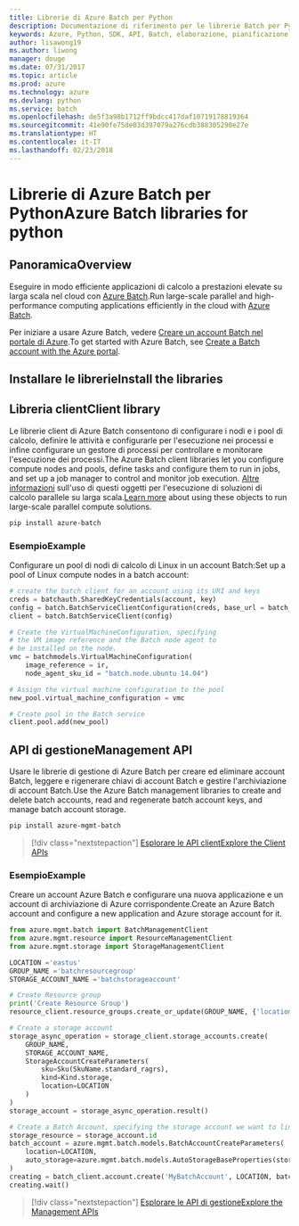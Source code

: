 ```yaml
---
title: Librerie di Azure Batch per Python
description: Documentazione di riferimento per le librerie Batch per Python
keywords: Azure, Python, SDK, API, Batch, elaborazione, pianificazione, a esecuzione prolungata
author: lisawong19
ms.author: liwong
manager: douge
ms.date: 07/31/2017
ms.topic: article
ms.prod: azure
ms.technology: azure
ms.devlang: python
ms.service: batch
ms.openlocfilehash: de5f3a98b1712ff9bdcc417daf10719178819364
ms.sourcegitcommit: 41e90fe75de03d397079a276cdb388305290e27e
ms.translationtype: HT
ms.contentlocale: it-IT
ms.lasthandoff: 02/23/2018
---
```

# <a name="azure-batch-libraries-for-python"></a><span data-ttu-id="ef3f1-104">Librerie di Azure Batch per Python</span><span class="sxs-lookup"><span data-stu-id="ef3f1-104">Azure Batch libraries for python</span></span>

## <a name="overview"></a><span data-ttu-id="ef3f1-105">Panoramica</span><span class="sxs-lookup"><span data-stu-id="ef3f1-105">Overview</span></span>

<span data-ttu-id="ef3f1-106">Eseguire in modo efficiente applicazioni di calcolo a prestazioni elevate su larga scala nel cloud con [Azure Batch](/azure/batch/batch-technical-overview).</span><span class="sxs-lookup"><span data-stu-id="ef3f1-106">Run large-scale parallel and high-performance computing applications efficiently in the cloud with [Azure Batch](/azure/batch/batch-technical-overview).</span></span>   

<span data-ttu-id="ef3f1-107">Per iniziare a usare Azure Batch, vedere [Creare un account Batch nel portale di Azure](/azure/batch/batch-account-create-portal).</span><span class="sxs-lookup"><span data-stu-id="ef3f1-107">To get started with Azure Batch, see [Create a Batch account with the Azure portal](/azure/batch/batch-account-create-portal).</span></span>

## <a name="install-the-libraries"></a><span data-ttu-id="ef3f1-108">Installare le librerie</span><span class="sxs-lookup"><span data-stu-id="ef3f1-108">Install the libraries</span></span>

## <a name="client-library"></a><span data-ttu-id="ef3f1-109">Libreria client</span><span class="sxs-lookup"><span data-stu-id="ef3f1-109">Client library</span></span>
<span data-ttu-id="ef3f1-110">Le librerie client di Azure Batch consentono di configurare i nodi e i pool di calcolo, definire le attività e configurarle per l'esecuzione nei processi e infine configurare un gestore di processi per controllare e monitorare l'esecuzione dei processi.</span><span class="sxs-lookup"><span data-stu-id="ef3f1-110">The Azure Batch client libraries let you configure compute nodes and pools, define tasks and configure them to run in jobs, and set up a job manager to control and monitor job execution.</span></span> <span data-ttu-id="ef3f1-111">[Altre informazioni](/azure/batch/batch-api-basics) sull'uso di questi oggetti per l'esecuzione di soluzioni di calcolo parallele su larga scala.</span><span class="sxs-lookup"><span data-stu-id="ef3f1-111">[Learn more](/azure/batch/batch-api-basics) about using these objects to run large-scale parallel compute solutions.</span></span>

```bash
pip install azure-batch
```
### <a name="example"></a><span data-ttu-id="ef3f1-112">Esempio</span><span class="sxs-lookup"><span data-stu-id="ef3f1-112">Example</span></span>

<span data-ttu-id="ef3f1-113">Configurare un pool di nodi di calcolo di Linux in un account Batch:</span><span class="sxs-lookup"><span data-stu-id="ef3f1-113">Set up a pool of Linux compute nodes in a batch account:</span></span>

```python
# create the batch client for an account using its URI and keys
creds = batchauth.SharedKeyCredentials(account, key)
config = batch.BatchServiceClientConfiguration(creds, base_url = batch_url)
client = batch.BatchServiceClient(config)

# Create the VirtualMachineConfiguration, specifying
# the VM image reference and the Batch node agent to
# be installed on the node.
vmc = batchmodels.VirtualMachineConfiguration(
    image_reference = ir,
    node_agent_sku_id = "batch.node.ubuntu 14.04")

# Assign the virtual machine configuration to the pool
new_pool.virtual_machine_configuration = vmc

# Create pool in the Batch service
client.pool.add(new_pool)
```

## <a name="management-api"></a><span data-ttu-id="ef3f1-114">API di gestione</span><span class="sxs-lookup"><span data-stu-id="ef3f1-114">Management API</span></span>
<span data-ttu-id="ef3f1-115">Usare le librerie di gestione di Azure Batch per creare ed eliminare account Batch, leggere e rigenerare chiavi di account Batch e gestire l'archiviazione di account Batch.</span><span class="sxs-lookup"><span data-stu-id="ef3f1-115">Use the Azure Batch management libraries to create and delete batch accounts, read and regenerate batch account keys, and manage batch account storage.</span></span>

```bash
pip install azure-mgmt-batch
```
> [!div class="nextstepaction"]
> [<span data-ttu-id="ef3f1-116">Esplorare le API client</span><span class="sxs-lookup"><span data-stu-id="ef3f1-116">Explore the Client APIs</span></span>](/python/api/overview/azure/batch/client)

### <a name="example"></a><span data-ttu-id="ef3f1-117">Esempio</span><span class="sxs-lookup"><span data-stu-id="ef3f1-117">Example</span></span>
<span data-ttu-id="ef3f1-118">Creare un account Azure Batch e configurare una nuova applicazione e un account di archiviazione di Azure corrispondente.</span><span class="sxs-lookup"><span data-stu-id="ef3f1-118">Create an Azure Batch account and configure a new application and Azure storage account for it.</span></span>

```python
from azure.mgmt.batch import BatchManagementClient
from azure.mgmt.resource import ResourceManagementClient
from azure.mgmt.storage import StorageManagementClient

LOCATION ='eastus'
GROUP_NAME ='batchresourcegroup'
STORAGE_ACCOUNT_NAME ='batchstorageaccount'

# Create Resource group
print('Create Resource Group')
resource_client.resource_groups.create_or_update(GROUP_NAME, {'location': LOCATION})

# Create a storage account
storage_async_operation = storage_client.storage_accounts.create(
    GROUP_NAME,
    STORAGE_ACCOUNT_NAME,
    StorageAccountCreateParameters(
        sku=Sku(SkuName.standard_ragrs),
        kind=Kind.storage,
        location=LOCATION
    )
)
storage_account = storage_async_operation.result()

# Create a Batch Account, specifying the storage account we want to link
storage_resource = storage_account.id
batch_account = azure.mgmt.batch.models.BatchAccountCreateParameters(
    location=LOCATION,
    auto_storage=azure.mgmt.batch.models.AutoStorageBaseProperties(storage_resource)
)
creating = batch_client.account.create('MyBatchAccount', LOCATION, batch_account)
creating.wait()
```

> [!div class="nextstepaction"]
> [<span data-ttu-id="ef3f1-119">Esplorare le API di gestione</span><span class="sxs-lookup"><span data-stu-id="ef3f1-119">Explore the Management APIs</span></span>](/python/api/overview/azure/batch/management)